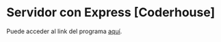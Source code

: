 # Servidor con Express [Coderhouse]

Puede acceder al link del programa [aquí](https://positive-sleet-tangerine.glitch.me).
